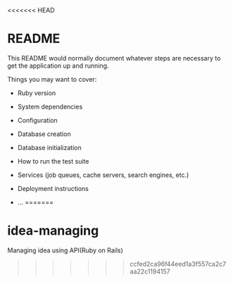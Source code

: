 <<<<<<< HEAD
# README

This README would normally document whatever steps are necessary to get the
application up and running.

Things you may want to cover:

* Ruby version

* System dependencies

* Configuration

* Database creation

* Database initialization

* How to run the test suite

* Services (job queues, cache servers, search engines, etc.)

* Deployment instructions

* ...
=======
# idea-managing
Managing idea using API(Ruby on Rails)
>>>>>>> ccfed2ca96f44eed1a3f557ca2c7aa22c1194157
